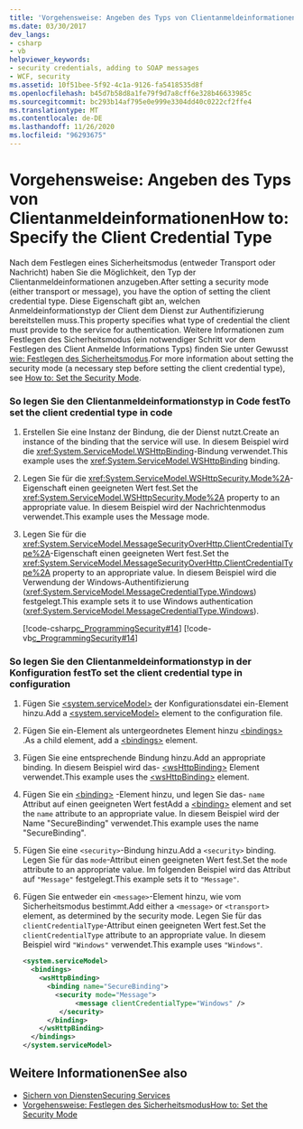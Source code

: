 ```yaml
---
title: 'Vorgehensweise: Angeben des Typs von Clientanmeldeinformationen'
ms.date: 03/30/2017
dev_langs:
- csharp
- vb
helpviewer_keywords:
- security credentials, adding to SOAP messages
- WCF, security
ms.assetid: 10f51bee-5f92-4c1a-9126-fa5418535d8f
ms.openlocfilehash: b45d7b58d8a1fe79f9d7a8cff6e328b46633985c
ms.sourcegitcommit: bc293b14af795e0e999e3304dd40c0222cf2ffe4
ms.translationtype: MT
ms.contentlocale: de-DE
ms.lasthandoff: 11/26/2020
ms.locfileid: "96293675"
---
```

# <a name="how-to-specify-the-client-credential-type"></a><span data-ttu-id="a0fdd-102">Vorgehensweise: Angeben des Typs von Clientanmeldeinformationen</span><span class="sxs-lookup"><span data-stu-id="a0fdd-102">How to: Specify the Client Credential Type</span></span>

<span data-ttu-id="a0fdd-103">Nach dem Festlegen eines Sicherheitsmodus (entweder Transport oder Nachricht) haben Sie die Möglichkeit, den Typ der Clientanmeldeinformationen anzugeben.</span><span class="sxs-lookup"><span data-stu-id="a0fdd-103">After setting a security mode (either transport or message), you have the option of setting the client credential type.</span></span> <span data-ttu-id="a0fdd-104">Diese Eigenschaft gibt an, welchen Anmeldeinformationstyp der Client dem Dienst zur Authentifizierung bereitstellen muss.</span><span class="sxs-lookup"><span data-stu-id="a0fdd-104">This property specifies what type of credential the client must provide to the service for authentication.</span></span> <span data-ttu-id="a0fdd-105">Weitere Informationen zum Festlegen des Sicherheitsmodus (ein notwendiger Schritt vor dem Festlegen des Client Anmelde Informations Typs) finden Sie unter Gewusst [wie: Festlegen des Sicherheitsmodus](how-to-set-the-security-mode.md).</span><span class="sxs-lookup"><span data-stu-id="a0fdd-105">For more information about setting the security mode (a necessary step before setting the client credential type), see [How to: Set the Security Mode](how-to-set-the-security-mode.md).</span></span>  
  
### <a name="to-set-the-client-credential-type-in-code"></a><span data-ttu-id="a0fdd-106">So legen Sie den Clientanmeldeinformationstyp in Code fest</span><span class="sxs-lookup"><span data-stu-id="a0fdd-106">To set the client credential type in code</span></span>  
  
1. <span data-ttu-id="a0fdd-107">Erstellen Sie eine Instanz der Bindung, die der Dienst nutzt.</span><span class="sxs-lookup"><span data-stu-id="a0fdd-107">Create an instance of the binding that the service will use.</span></span> <span data-ttu-id="a0fdd-108">In diesem Beispiel wird die <xref:System.ServiceModel.WSHttpBinding>-Bindung verwendet.</span><span class="sxs-lookup"><span data-stu-id="a0fdd-108">This example uses the <xref:System.ServiceModel.WSHttpBinding> binding.</span></span>  
  
2. <span data-ttu-id="a0fdd-109">Legen Sie für die <xref:System.ServiceModel.WSHttpSecurity.Mode%2A>-Eigenschaft einen geeigneten Wert fest.</span><span class="sxs-lookup"><span data-stu-id="a0fdd-109">Set the <xref:System.ServiceModel.WSHttpSecurity.Mode%2A> property to an appropriate value.</span></span> <span data-ttu-id="a0fdd-110">In diesem Beispiel wird der Nachrichtenmodus verwendet.</span><span class="sxs-lookup"><span data-stu-id="a0fdd-110">This example uses the Message mode.</span></span>  
  
3. <span data-ttu-id="a0fdd-111">Legen Sie für die <xref:System.ServiceModel.MessageSecurityOverHttp.ClientCredentialType%2A>-Eigenschaft einen geeigneten Wert fest.</span><span class="sxs-lookup"><span data-stu-id="a0fdd-111">Set the <xref:System.ServiceModel.MessageSecurityOverHttp.ClientCredentialType%2A> property to an appropriate value.</span></span> <span data-ttu-id="a0fdd-112">In diesem Beispiel wird die Verwendung der Windows-Authentifizierung (<xref:System.ServiceModel.MessageCredentialType.Windows>) festgelegt.</span><span class="sxs-lookup"><span data-stu-id="a0fdd-112">This example sets it to use Windows authentication (<xref:System.ServiceModel.MessageCredentialType.Windows>).</span></span>  
  
     [!code-csharp[c_ProgrammingSecurity#14](../../../samples/snippets/csharp/VS_Snippets_CFX/c_programmingsecurity/cs/source.cs#14)]
     [!code-vb[c_ProgrammingSecurity#14](../../../samples/snippets/visualbasic/VS_Snippets_CFX/c_programmingsecurity/vb/source.vb#14)]  
  
### <a name="to-set-the-client-credential-type-in-configuration"></a><span data-ttu-id="a0fdd-113">So legen Sie den Clientanmeldeinformationstyp in der Konfiguration fest</span><span class="sxs-lookup"><span data-stu-id="a0fdd-113">To set the client credential type in configuration</span></span>  
  
1. <span data-ttu-id="a0fdd-114">Fügen Sie [\<system.serviceModel>](../configure-apps/file-schema/wcf/system-servicemodel.md) der Konfigurationsdatei ein-Element hinzu.</span><span class="sxs-lookup"><span data-stu-id="a0fdd-114">Add a [\<system.serviceModel>](../configure-apps/file-schema/wcf/system-servicemodel.md) element to the configuration file.</span></span>  
  
2. <span data-ttu-id="a0fdd-115">Fügen Sie ein-Element als untergeordnetes Element hinzu [\<bindings>](../configure-apps/file-schema/wcf/bindings.md) .</span><span class="sxs-lookup"><span data-stu-id="a0fdd-115">As a child element, add a [\<bindings>](../configure-apps/file-schema/wcf/bindings.md) element.</span></span>  
  
3. <span data-ttu-id="a0fdd-116">Fügen Sie eine entsprechende Bindung hinzu.</span><span class="sxs-lookup"><span data-stu-id="a0fdd-116">Add an appropriate binding.</span></span> <span data-ttu-id="a0fdd-117">In diesem Beispiel wird das- [\<wsHttpBinding>](../configure-apps/file-schema/wcf/wshttpbinding.md) Element verwendet.</span><span class="sxs-lookup"><span data-stu-id="a0fdd-117">This example uses the [\<wsHttpBinding>](../configure-apps/file-schema/wcf/wshttpbinding.md) element.</span></span>  
  
4. <span data-ttu-id="a0fdd-118">Fügen Sie ein [\<binding>](../configure-apps/file-schema/wcf/bindings.md) -Element hinzu, und legen Sie das- `name` Attribut auf einen geeigneten Wert fest</span><span class="sxs-lookup"><span data-stu-id="a0fdd-118">Add a [\<binding>](../configure-apps/file-schema/wcf/bindings.md) element and set the `name` attribute to an appropriate value.</span></span> <span data-ttu-id="a0fdd-119">In diesem Beispiel wird der Name "SecureBinding" verwendet.</span><span class="sxs-lookup"><span data-stu-id="a0fdd-119">This example uses the name "SecureBinding".</span></span>  
  
5. <span data-ttu-id="a0fdd-120">Fügen Sie eine `<security>`-Bindung hinzu.</span><span class="sxs-lookup"><span data-stu-id="a0fdd-120">Add a `<security>` binding.</span></span> <span data-ttu-id="a0fdd-121">Legen Sie für das `mode`-Attribut einen geeigneten Wert fest.</span><span class="sxs-lookup"><span data-stu-id="a0fdd-121">Set the `mode` attribute to an appropriate value.</span></span> <span data-ttu-id="a0fdd-122">Im folgenden Beispiel wird das Attribut auf `"Message"` festgelegt.</span><span class="sxs-lookup"><span data-stu-id="a0fdd-122">This example sets it to `"Message"`.</span></span>  
  
6. <span data-ttu-id="a0fdd-123">Fügen Sie entweder ein `<message>`-Element hinzu, wie vom Sicherheitsmodus bestimmt.</span><span class="sxs-lookup"><span data-stu-id="a0fdd-123">Add either a `<message>` or `<transport>` element, as determined by the security mode.</span></span> <span data-ttu-id="a0fdd-124">Legen Sie für das `clientCredentialType`-Attribut einen geeigneten Wert fest.</span><span class="sxs-lookup"><span data-stu-id="a0fdd-124">Set the `clientCredentialType` attribute to an appropriate value.</span></span> <span data-ttu-id="a0fdd-125">In diesem Beispiel wird `"Windows"` verwendet.</span><span class="sxs-lookup"><span data-stu-id="a0fdd-125">This example uses `"Windows"`.</span></span>  
  
    ```xml  
    <system.serviceModel>  
      <bindings>  
        <wsHttpBinding>  
          <binding name="SecureBinding">  
            <security mode="Message">  
                 <message clientCredentialType="Windows" />  
             </security>  
          </binding>  
        </wsHttpBinding>  
      </bindings>  
    </system.serviceModel>  
    ```  
  
## <a name="see-also"></a><span data-ttu-id="a0fdd-126">Weitere Informationen</span><span class="sxs-lookup"><span data-stu-id="a0fdd-126">See also</span></span>

- [<span data-ttu-id="a0fdd-127">Sichern von Diensten</span><span class="sxs-lookup"><span data-stu-id="a0fdd-127">Securing Services</span></span>](securing-services.md)
- [<span data-ttu-id="a0fdd-128">Vorgehensweise: Festlegen des Sicherheitsmodus</span><span class="sxs-lookup"><span data-stu-id="a0fdd-128">How to: Set the Security Mode</span></span>](how-to-set-the-security-mode.md)
